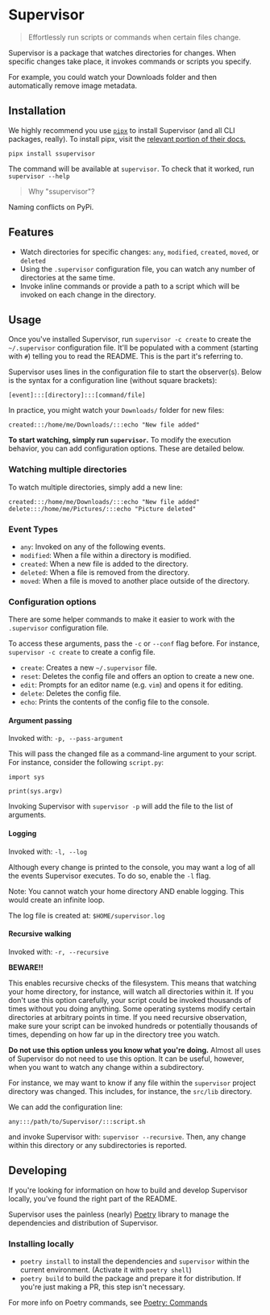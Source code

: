 # Supervisor

> Effortlessly run scripts or commands when certain files change.

Supervisor is a package that watches directories for changes. When specific changes take place, it invokes commands or scripts you specify.

For example, you could watch your Downloads folder and then automatically remove image metadata.

## Installation

We highly recommend you use [`pipx`](https://github.com/pypa/pipx) to install Supervisor (and all CLI packages, really). To install pipx, visit the [relevant portion of their docs.](https://github.com/pypa/pipx#install-pipx)

`pipx install ssupervisor`

The command will be available at `supervisor`. To check that it worked, run `supervisor --help`

> Why "ssupervisor"?

Naming conflicts on PyPi.

## Features

- Watch directories for specific changes: `any`, `modified`, `created`, `moved`, or `deleted`
- Using the `.supervisor` configuration file, you can watch any number of directories at the same time.
- Invoke inline commands or provide a path to a script which will be invoked on each change in the directory.

## Usage

Once you've installed Supervisor, run `supervisor -c create` to create the `~/.supervisor` configuration file. It'll be populated with a comment (starting with `#`) telling you to read the README. This is the part it's referring to.

Supervisor uses lines in the configuration file to start the observer(s). Below is the syntax for a configuration line (without square brackets):

```
[event]:::[directory]:::[command/file]
```

In practice, you might watch your `Downloads/` folder for new files:

```
created:::/home/me/Downloads/:::echo "New file added"
```

**To start watching, simply run `supervisor`.** To modify the execution behavior, you can add configuration options. These are detailed below.

### Watching multiple directories

To watch multiple directories, simply add a new line:

```
created:::/home/me/Downloads/:::echo "New file added"
delete:::/home/me/Pictures/:::echo "Picture deleted"
```

### Event Types

- `any`: Invoked on any of the following events.
- `modified`: When a file within a directory is modified.
- `created`: When a new file is added to the directory.
- `deleted`: When a file is removed from the directory.
- `moved`: When a file is moved to another place outside of the directory.

### Configuration options

There are some helper commands to make it easier to work with the `.supervisor` configuration file.

To access these arguments, pass the `-c` or `--conf` flag before. For instance, `supervisor -c create` to create a config file.

- `create`: Creates a new `~/.supervisor` file.
- `reset`: Deletes the config file and offers an option to create a new one.
- `edit`: Prompts for an editor name (e.g. `vim`) and opens it for editing.
- `delete`: Deletes the config file.
- `echo`: Prints the contents of the config file to the console.

#### Argument passing

Invoked with: `-p, --pass-argument`

This will pass the changed file as a command-line argument to your script. For instance, consider the following `script.py`:

```
import sys

print(sys.argv)
```

Invoking Supervisor with `supervisor -p` will add the file to the list of arguments.

#### Logging

Invoked with: `-l, --log`

Although every change is printed to the console, you may want a log of all the events Supervisor executes. To do so, enable the `-l` flag.

Note: You cannot watch your home directory AND enable logging. This would create an infinite loop.

The log file is created at: `$HOME/supervisor.log`

#### Recursive walking

Invoked with: `-r, --recursive`

**BEWARE!!**

This enables recursive checks of the filesystem. This means that watching your home directory, for instance, will watch all directories within it. If you don't use this option carefully, your script could be invoked thousands of times without you doing anything. Some operating systems modify certain directories at arbitrary points in time. If you need recursive observation, make sure your script can be invoked hundreds or potentially thousands of times, depending on how far up in the directory tree you watch.

**Do not use this option unless you know what you're doing.** Almost all uses of Supervisor do not need to use this option. It can be useful,  however, when you want to watch any change within a subdirectory.

For instance, we may want to know if any file within the `supervisor` project directory was changed. This includes, for instance, the `src/lib` directory.

We can add the configuration line:

```
any:::/path/to/Supervisor/:::script.sh
```

and invoke Supervisor with: `supervisor --recursive`. Then, any change within this directory or any subdirectories is reported.

## Developing

If you're looking for information on how to build and develop Supervisor locally, you've found the right part of the README.

Supervisor uses the painless (nearly) [Poetry](https://python-poetry.org/) library to manage the dependencies and distribution of Supervisor.

### Installing locally

- `poetry install` to install the dependencies and `supervisor` within the current environment. (Activate it with `poetry shell`)
- `poetry build` to build the package and prepare it for distribution. If you're just making a PR, this step isn't necessary.

For more info on Poetry commands, see [Poetry: Commands](https://python-poetry.org/docs/cli/)